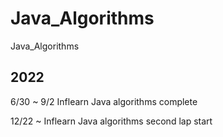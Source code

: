 # Java_Algorithms
Java_Algorithms


## 2022
6/30 ~ 9/2 Inflearn Java algorithms complete

12/22 ~ Inflearn Java algorithms second lap start
